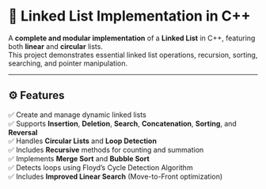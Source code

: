 # 🧠 Linked List Implementation in C++

A **complete and modular implementation** of a **Linked List** in C++, featuring both **linear** and **circular** lists.  
This project demonstrates essential linked list operations, recursion, sorting, searching, and pointer manipulation.  

---

## ⚙️ Features

✅ Create and manage dynamic linked lists  
✅ Supports **Insertion**, **Deletion**, **Search**, **Concatenation**, **Sorting**, and **Reversal**  
✅ Handles **Circular Lists** and **Loop Detection**  
✅ Includes **Recursive** methods for counting and summation  
✅ Implements **Merge Sort** and **Bubble Sort**  
✅ Detects loops using Floyd’s Cycle Detection Algorithm  
✅ Includes **Improved Linear Search** (Move-to-Front optimization)
